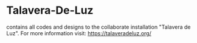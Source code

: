 # Talavera-De-Luz
contains all codes and designs to the collaborate installation "Talavera de Luz". For more information visit: https://talaveradeluz.org/
